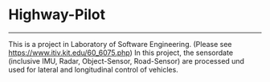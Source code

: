 # Highway-Pilot
---
This is a project in Laboratory of Software Engineering. (Please see https://www.itiv.kit.edu/60_6075.php)
In this project, the sensordate (inclusive IMU, Radar, Object-Sensor, Road-Sensor) are processed und used for lateral and longitudinal control of vehicles.
